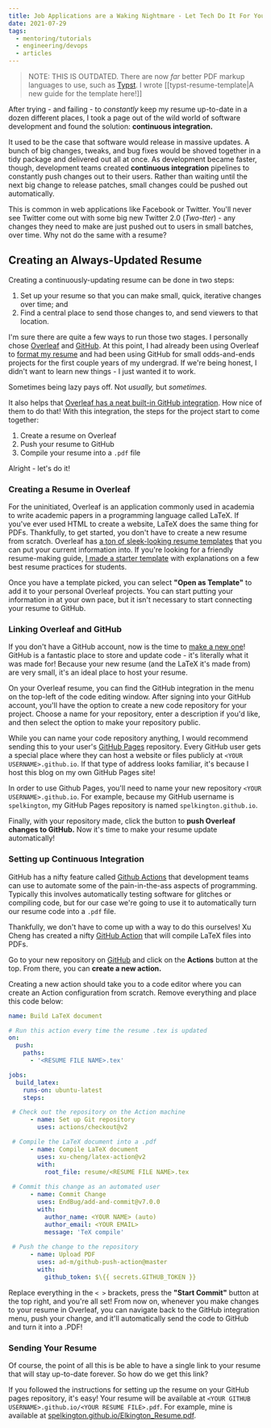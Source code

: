 ```yaml
---
title: Job Applications are a Waking Nightmare - Let Tech Do It For You
date: 2021-07-29
tags:
  - mentoring/tutorials
  - engineering/devops
  - articles
---
```

> NOTE: THIS IS OUTDATED. There are now *far* better PDF markup languages to use, such as [Typst](https://typst.app). I wrote [[typst-resume-template|A new guide for the template here!]]

After trying - and failing - to *constantly* keep my resume up-to-date in a dozen different places, I took a page out of the wild world of software development and found the solution: **continuous integration.**

It used to be the case that software would release in massive updates. A bunch of big changes, tweaks, and bug fixes would be shoved together in a tidy package and delivered out all at once. As development became faster, though, development teams created **continuous integration** pipelines to constantly push changes out to their users. Rather than waiting until the next big change to release patches, small changes could be pushed out automatically.

This is common in web applications like Facebook or Twitter. You'll never see Twitter come out with some big new Twitter 2.0 (*Two-tter*) - any changes they need to make are just pushed out to users in small batches, over time. Why not do the same with a resume?

## Creating an Always-Updated Resume

Creating a continuously-updating resume can be done in two steps:

1. Set up your resume so that you can make small, quick, iterative changes over time; and
2. Find a central place to send those changes to, and send viewers to that location.

I'm sure there are quite a few ways to run those two stages. I personally chose [Overleaf](https://overleaf.com) and [GitHub](https://github.com). At this point, I had already been using Overleaf to [format my resume](#) and had been using GitHub for small odds-and-ends projects for the first couple years of my undergrad. If we're being honest, I didn't want to learn new things - I just wanted it to work.

Sometimes being lazy pays off. Not *usually,* but *sometimes.*

It also helps that [Overleaf has a neat built-in GitHub integration](#). How nice of them to do that! With this integration, the steps for the project start to come together:

1. Create a resume on Overleaf
2. Push your resume to GitHub
3. Compile your resume into a `.pdf` file

Alright - let's do it!

### Creating a Resume in Overleaf

For the uninitiated, Overleaf is an application commonly used in academia to write academic papers in a programming language called LaTeX. If you've ever used HTML to create a website, LaTeX does the same thing for PDFs. Thankfully, to get started, you don't have to create a new resume from scratch. Overleaf has [a ton of sleek-looking resume templates](https://www.overleaf.com/gallery/tagged/cv) that you can put your current information into. If you're looking for a friendly resume-making guide, [I made a starter template](https://www.overleaf.com/read/dpkcngtfrygt) with explanations on a few best resume practices for students.

Once you have a template picked, you can select **"Open as Template"** to add it to your personal Overleaf projects. You can start putting your information in at your own pace, but it isn't necessary to start connecting your resume to GitHub.

### Linking Overleaf and GitHub

If you don't have a GitHub account, now is the time to [make a new one](https://github.com/join)! GitHub is a fantastic place to store and update code - it's literally what it was made for! Because your new resume (and the LaTeX it's made from) are very small, it's an ideal place to host your resume.

On your Overleaf resume, you can find the GitHub integration in the menu on the top-left of the code editing window. After signing into your GitHub account, you'll have the option to create a new code repository for your project. Choose a name for your repository, enter a description if you'd like, and then select the option to make your repository public.

While you can name your code repository anything, I would recommend sending this to your user's [GitHub Pages](https://pages.github.com/) repository. Every GitHub user gets a special place where they can host a website or files publicly at `<YOUR USERNAME>.github.io`. If that type of address looks familiar, it's because I host this blog on my own GitHub Pages site!

In order to use Github Pages, you'll need to name your new repository `<YOUR USERNAME>.github.io`. For example, because my GitHub username is `spelkington`, my GitHub Pages repository is named `spelkington.github.io`.

Finally, with your repository made, click the button to **push Overleaf changes to GitHub.** Now it's time to make your resume update automatically!

### Setting up Continuous Integration

GitHub has a nifty feature called [Github Actions](https://github.com/features/actions) that development teams can use to automate some of the pain-in-the-ass aspects of programming. Typically this involves automatically testing software for glitches or compiling code, but for our case we're going to use it to automatically turn our resume code into a `.pdf` file.

Thankfully, we don't have to come up with a way to do this ourselves! Xu Cheng has created a nifty [GitHub Action](https://github.com/marketplace/actions/github-action-for-latex) that will compile LaTeX files into PDFs.

Go to your new repository on [GitHub](https://github.com) and click on the **Actions** button at the top. From there, you can **create a new action.**

Creating a new action should take you to a code editor where you can create an Action configuration from scratch. Remove everything and place this code below:

```yaml
name: Build LaTeX document

# Run this action every time the resume .tex is updated
on:
  push:
    paths:
      - '<RESUME FILE NAME>.tex'

jobs:
  build_latex:
    runs-on: ubuntu-latest
    steps:

 # Check out the repository on the Action machine
      - name: Set up Git repository
        uses: actions/checkout@v2

 # Compile the LaTeX document into a .pdf
      - name: Compile LaTeX document
        uses: xu-cheng/latex-action@v2
        with:
          root_file: resume/<RESUME FILE NAME>.tex
 
 # Commit this change as an automated user
      - name: Commit Change
        uses: EndBug/add-and-commit@v7.0.0
        with:
          author_name: <YOUR NAME> (auto)
          author_email: <YOUR EMAIL>
          message: 'TeX compile'
 
 # Push the change to the repository
      - name: Upload PDF
        uses: ad-m/github-push-action@master
        with:
          github_token: $\{{ secrets.GITHUB_TOKEN }}
```

Replace everything in the `< >` brackets, press the **"Start Commit"** button at the top right, and you're all set! From now on, whenever you make changes to your resume in Overleaf, you can navigate back to the GitHub integration menu, push your change, and it'll automatically send the code to GitHub and turn it into a .PDF!

### Sending Your Resume

Of course, the point of all this is be able to have a single link to your resume that will stay up-to-date forever. So how do we get this link?

If you followed the instructions for setting up the resume on your GitHub pages repository, it's easy! Your resume will be available at `<YOUR GITHUB USERNAME>.github.io/<YOUR RESUME FILE>.pdf`. For example, mine is available at [spelkington.github.io/Elkington_Resume.pdf](https://spelkington.github.io/Elkington_Resume.pdf).
